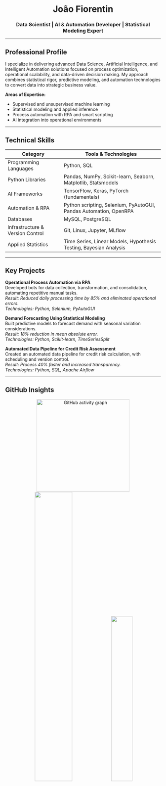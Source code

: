 <h1 align="center">João Fiorentin</h1>
<h3 align="center">Data Scientist | AI & Automation Developer | Statistical Modeling Expert</h3>

---

## Professional Profile

I specialize in delivering advanced Data Science, Artificial Intelligence, and Intelligent Automation solutions focused on process optimization, operational scalability, and data-driven decision making. My approach combines statistical rigor, predictive modeling, and automation technologies to convert data into strategic business value.

**Areas of Expertise:**  
- Supervised and unsupervised machine learning  
- Statistical modeling and applied inference  
- Process automation with RPA and smart scripting  
- AI integration into operational environments  

---

## Technical Skills

| Category                  | Tools & Technologies                                                  |
|---------------------------|----------------------------------------------------------------------|
| Programming Languages      | Python, SQL                                                          |
| Python Libraries           | Pandas, NumPy, Scikit-learn, Seaborn, Matplotlib, Statsmodels        |
| AI Frameworks              | TensorFlow, Keras, PyTorch (fundamentals)                           |
| Automation & RPA           | Python scripting, Selenium, PyAutoGUI, Pandas Automation, OpenRPA    |
| Databases                  | MySQL, PostgreSQL                                                    |
| Infrastructure & Version Control | Git, Linux, Jupyter, MLflow                                    |
| Applied Statistics         | Time Series, Linear Models, Hypothesis Testing, Bayesian Analysis    |

---

## Key Projects

**Operational Process Automation via RPA**  
Developed bots for data collection, transformation, and consolidation, automating repetitive manual tasks.  
_Result: Reduced daily processing time by 85% and eliminated operational errors._  
_Technologies: Python, Selenium, PyAutoGUI_

**Demand Forecasting Using Statistical Modeling**  
Built predictive models to forecast demand with seasonal variation considerations.  
_Result: 18% reduction in mean absolute error._  
_Technologies: Python, Scikit-learn, TimeSeriesSplit_

**Automated Data Pipeline for Credit Risk Assessment**  
Created an automated data pipeline for credit risk calculation, with scheduling and version control.  
_Result: Process 40% faster and increased transparency._  
_Technologies: Python, SQL, Apache Airflow_

---

## GitHub Insights

<p align="center">
  <img src="https://github-readme-activity-graph.vercel.app/graph?username=joaofiorentin&radius=16&theme=nightowl&area=true&order=5&bg_color=green&point=green&hide_border=true&hide_title=true" height="300" alt="GitHub activity graph" />
  <img src="https://github-readme-stats.vercel.app/api?username=joaofiorentin&show_icons=true&theme=github_dark" width="49%" />
  <img src="https://github-readme-stats.vercel.app/api/top-langs/?username=joaofiorentin&layout=compact&theme=github_dark" width="37%" />
</p>
